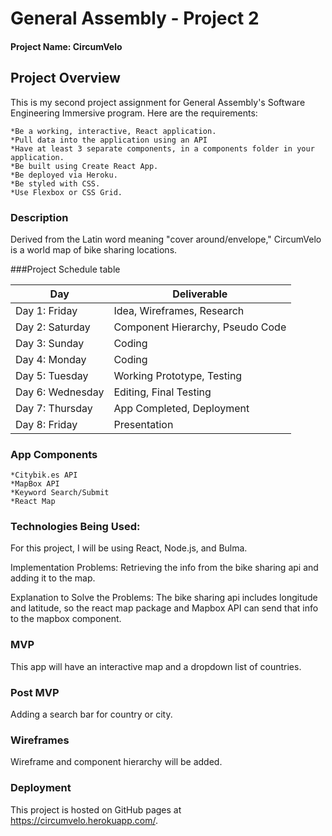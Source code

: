 # General Assembly - Project 2

#### Project Name: CircumVelo

## Project Overview
This is my second project assignment for General Assembly's Software Engineering Immersive program. Here are the requirements: 

    *Be a working, interactive, React application.
    *Pull data into the application using an API
    *Have at least 3 separate components, in a components folder in your application.
    *Be built using Create React App.
    *Be deployed via Heroku.
    *Be styled with CSS.
    *Use Flexbox or CSS Grid.

### Description
Derived from the Latin word meaning "cover around/envelope," CircumVelo is a world map of bike sharing locations.

###Project Schedule table

Day | Deliverable
-----------------|----------------------------------------
Day 1: Friday    | Idea, Wireframes, Research
Day 2: Saturday    | Component Hierarchy, Pseudo Code
Day 3: Sunday   | Coding
Day 4: Monday | Coding
Day 5: Tuesday  | Working Prototype, Testing
Day 6: Wednesday    | Editing, Final Testing
Day 7: Thursday    | App Completed, Deployment
Day 8: Friday    | Presentation



### App Components
	*Citybik.es API
	*MapBox API 
	*Keyword Search/Submit
	*React Map

### Technologies Being Used:
For this project, I will be using React, Node.js, and Bulma. 

Implementation Problems: Retrieving the info from the bike sharing api and adding it to the map.

Explanation to Solve the Problems:  The bike sharing api includes longitude and latitude, so the react map package and Mapbox API can send that info to the mapbox component. 

### MVP
This app will have an interactive map and a dropdown list of countries.

### Post MVP
Adding a search bar for country or city.

### Wireframes
Wireframe and component hierarchy will be added.

### Deployment
This project is hosted on GitHub pages at https://circumvelo.herokuapp.com/.

